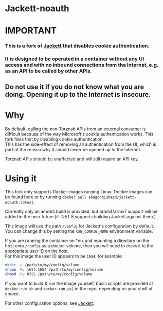# Jackett-noauth
# IMPORTANT
### This is a fork of [Jackett](https://github.com/Jackett/Jackett) that disables cookie authentication. 

### It is designed to be operated in a container without any UI access and with no inbound connections from the Internet, e.g. as an API to be called by other APIs.

## __Do not use it if you do not know what you are doing. Opening it up to the Internet is insecure.__

# Why
By default, calling the non-Torznab APIs from an external consumer is difficult because of the way Microsoft's cookie authentication works. This fork fixes that by disabling cookie authentication.  
This has the side-effect of removing all authentication from the UI, which is part of the reason why it should never be opened up to the Internet.

Torznab APIs should be unaffected and will still require an API key.

# Using it

This fork only supports Docker images running Linux. Docker images can be found [here](https://hub.docker.com/r/abagonhishead/jackett-noauth) or by running `docker pull abagonhishead/jackett-noauth:latest`.

Currently only an amd64 build is provided, but arm64/armv7 support will be added in the near future (if .NET 8 supports building Jackett against them.)

This image will use the path `/config` for Jackett's configuration by default. You can change this by setting the `XDG_CONFIG_HOME` environment variable.

If you are running the container on *nix and mounting a directory on the host onto `/config` as a docker volume, then you will need to `chown` it to the appropriate user ID on the host.  
For this image the user ID appears to be `1654`, for example:
```bash
mkdir -p /path/to/my/config/volume
chown -Rv 1654:1654 /path/to/my/config/volume
chmod -Rv 0755 /path/to/my/config/volume
```

If you want to build & run the image yourself, basic scripts are provided at `docker-run.sh` and `docker-run.ps1` in the repo, depending on your shell of choice.

For other configuration options, see [Jackett](https://github.com/Jackett/Jackett).
